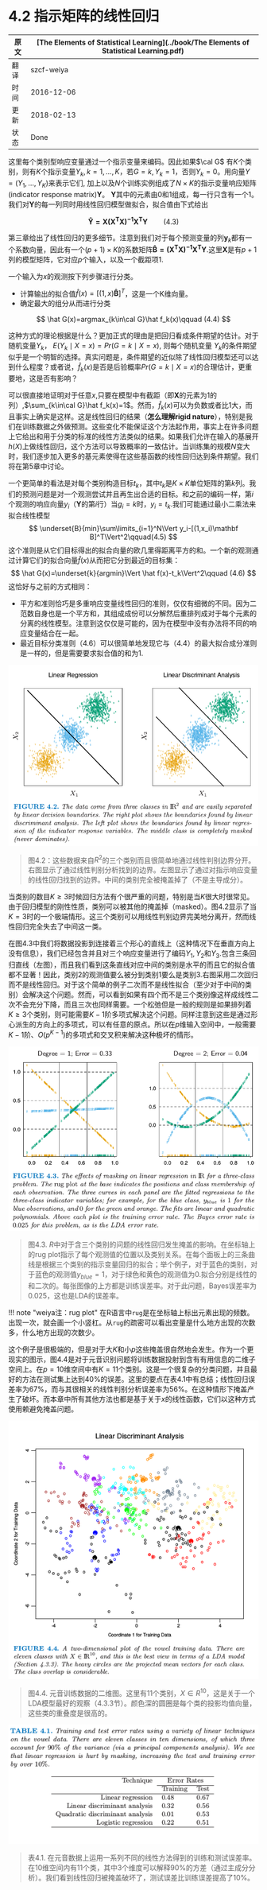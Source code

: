 # 4.2 指示矩阵的线性回归

| 原文   | [The Elements of Statistical Learning](../book/The Elements of Statistical Learning.pdf) |
| ---- | ---------------------------------------- |
| 翻译   | szcf-weiya                               |
| 时间   | 2016-12-06                               |
|更新|2018-02-13|
|状态|Done|


这里每个类别型响应变量通过一个指示变量来编码。因此如果$\cal G$ 有$K$个类别，则有$K$个指示变量$Y_k,k=1,\ldots,K$，若$G=k,Y_k=1$，否则$Y_k=0$。用向量$Y=(Y_1,\ldots,Y_K)$来表示它们, 加上以及$N$个训练实例组成了$N\times K$的指示变量响应矩阵(indicator response matrix)$\mathbf Y$。 $\mathbf Y$其中的元素由0和1组成，每一行只含有一个1。我们对$\mathbf Y$的每一列同时用线性回归模型做拟合，拟合值由下式给出

$$
\mathbf{ \hat Y = {X(X^TX)^{-1}X^TY}} \qquad (4.3)
$$

第三章给出了线性回归的更多细节。注意到我们对于每个预测变量的列$\mathbf y_k$都有一个系数向量，因此有一个$(p+1)\times K$的系数矩阵$\mathbf{\hat B=(X^TX)^{-1}X^TY}$.这里$\mathbf X$是有$p+1$列的模型矩阵，它对应$p$个输入，以及一个截距项1.

一个输入为$x$的观测按下列步骤进行分类。

- 计算输出的拟合值$\hat f(x)=[(1,x)\mathbf{\hat B}]^T$，这是一个K维向量。
- 确定最大的组分从而进行分类

$$
\hat G(x)=argmax_{k\in\cal G}\hat f_k(x)\qquad (4.4)
$$

这种方式的理论根据是什么？更加正式的理由是把回归看成条件期望的估计。对于随机变量$Y_k$， $E(Y_k\mid X=x)=Pr(G=k\mid X=x)$, 则每个随机变量 $Y_k$的条件期望似乎是一个明智的选择。真实问题是，条件期望的近似除了线性回归模型还可以达到什么程度？或者说，$\hat f_k(x)$是否是后验概率$Pr(G=k\mid X=x)$的合理估计，更重要地，这是否有影响？

可以很直接地证明对于任意$x$,只要在模型中有截距（即$\mathbf X$的元素为1的列）,$\sum_{k\in\cal G}\hat f_k(x)=1$。然而，$\hat f_k(x)$可以为负数或者比1大，而且事实上确实是这样。这是线性回归的结果（**怎么理解rigid nature**），特别是我们在训练数据之外做预测。这些变化不能保证这个方法起作用，事实上在许多问题上它给出和用于分类的标准的线性方法类似的结果。如果我们允许在输入的基展开$h(X)$上做线性回归，这个方法可以导致概率的一致估计。当训练集的规模$N$变大时，我们逐步加入更多的基元素使得在这些基函数的线性回归达到条件期望。我们将在第5章中讨论。

一个更简单的看法是对每个类别构造目标$t_k$，其中$t_k$是$K\times K$单位矩阵的第$k$列。我们的预测问题是对一个观测尝试并且再生出合适的目标。和之前的编码一样，第$i$个观测的响应向量$y_i$（$\mathbf Y$的第$i$行）当$g_i=k$时，$y_i=t_k.$我们可能通过最小二乘法来拟合线性模型
$$
\underset{B}{min}\sum\limits_{i=1}^N\Vert y_i-[(1,x_i)\mathbf B]^T\Vert^2\qquad(4.5)
$$
这个准则是从它们目标得出的拟合向量的欧几里得距离平方的和。一个新的观测通过计算它们的拟合向量$\hat f(x)$从而把它分到最近的目标集：
$$
\hat G(x)=\underset{k}{argmin}\Vert \hat f(x)-t_k\Vert^2\qquad (4.6)
$$
这恰好与之前的方式相同：

- 平方和准则恰巧是多重响应变量线性回归的准则，仅仅有细微的不同。因为二范数自身也是一个平方和，其组成成份可以分解然后重排列成对于每个元素的分离的线性模型。注意到这仅仅是可能的，因为在模型中没有办法将不同的响应变量结合在一起。
- 最近目标分类准则（4.6）可以很简单地发现它与（4.4）的最大拟合成分准则是一样的，但是需要要求拟合值的和为1.

![](../img/04/fig4.2.png)

> 图4.2：这些数据来自$R^2$的三个类别而且很简单地通过线性判别边界分开。右图显示了通过线性判别分析找到的边界。左图显示了通过对指示响应变量的线性回归找到的边界。中间的类别完全被掩盖掉了（不是主导成分）。

当类别的数目$K\ge 3$时候回归方法有个很严重的问题，特别是当$K$很大时很常见。由于回归模型的刚性性质，类别可以被其他的掩盖掉（masked）。图4.2显示了当$K=3$时的一个极端情形。这三个类别可以用线性判别边界完美地分离开，然而线性回归完全失去了中间这一类。

在图4.3中我们将数据投影到连接着三个形心的直线上（这种情况下在垂直方向上没有信息），我们已经包含并且对三个响应变量进行了编码$Y_1,Y_2$和$Y_3$.包含三条回归直线（左图），而且我们看到这条直线对应中间的类别是水平的而且它的拟合值都不显著！因此，类别2的观测值要么被分到类别1要么是类别3.右图采用二次回归而不是线性回归。对于这个简单的例子二次而不是线性拟合（至少对于中间的类别）会解决这个问题。然而，可以看到如果有四个而不是三个类别像这样成线性二次不会充分下降，而且三次也同样需要。一个松弛但是一般的规则是如果排列着$K\ge 3$个类别，则可能需要$K-1$阶多项式解决这个问题。同样注意到这些是通过形心派生的方向上的多项式，可以有任意的原点。所以在$p$维输入空间中，一般需要$K-1$阶、$O(p^{K-1})$的多项式和交叉积来解决这种极坏的情形。

![](../img/04/fig4.3.png)

> 图4.3. $R$中对于含三个类别的问题的线性回归发生掩盖的影响。在坐标轴上的rug plot指示了每个观测值的位置以及类别关系。在每个面板上的三条曲线是根据三个类别的指示变量回归的拟合；举个例子，对于蓝色的类别，对于蓝色的观测值$y_{blue}=1$，对于绿色和黄色的观测值为0.拟合分别是线性的和二次的。每张图像的上方都是训练误差率。对于此问题，Bayes误差率为0.025，这也是LDA的误差率。

!!! note "weiya注：rug plot"
    在R语言中`rug`是在坐标轴上标出元素出现的频数。出现一次，就会画一个小竖杠。从`rug`的疏密可以看出变量是什么地方出现的次数多，什么地方出现的次数少。

这个例子是很极端的，但是对于大$K$和小$p$这些掩盖很自然地会发生。作为一个更现实的图示，图4.4是对于元音识别问题将训练数据投射到含有有用信息的二维子空间上。在$p=10$维空间中有$K=11$个类别。这是一个很复杂的分类问题，并且最好的方法在测试集上达到40%的误差。这里的要点在表4.1中有总结；线性回归误差率为67%，而与其很相关的线性判别分析误差率为56%。在这种情形下掩盖产生了破坏。而本章中所有其他方法也都是基于关于$x$的线性函数，它们以这种方式使用赖避免掩盖问题。

![](../img/04/fig4.4.png)

> 图4.4. 元音训练数据的二维图。这里有11个类别，$X\in R^{10}$，这是关于一个LDA模型最好的观察（4.3.3节）。颜色深的圆圈是每个类的投影均值向量，这些类的重叠度是很高的。

![](../img/04/tab4.1.png)

> 表4.1. 在元音数据上运用一系列不同的线性方法得到的训练和测试误差率。在10维空间内有11个类，其中3个维度可以解释90%的方差（通过主成分分析）。我们看到线性回归被掩盖破坏了，测试误差比训练误差提高了10%。
